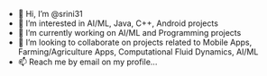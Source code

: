 - 👋 Hi, I’m @srini31
- 👀 I’m interested in AI/ML, Java, C++, Android projects
- 🌱 I’m currently working on AI/ML and Programming projects
- 💞️ I’m looking to collaborate on projects related to Mobile Apps, Farming/Agriculture Apps, Computational Fluid Dynamics, AI/ML
- 📫 Reach me by email on my profile...

<!---
srini31/srini31 is a ✨ special ✨ repository because its `README.md` (this file) appears on your GitHub profile.
You can click the Preview link to take a look at your changes.
--->
